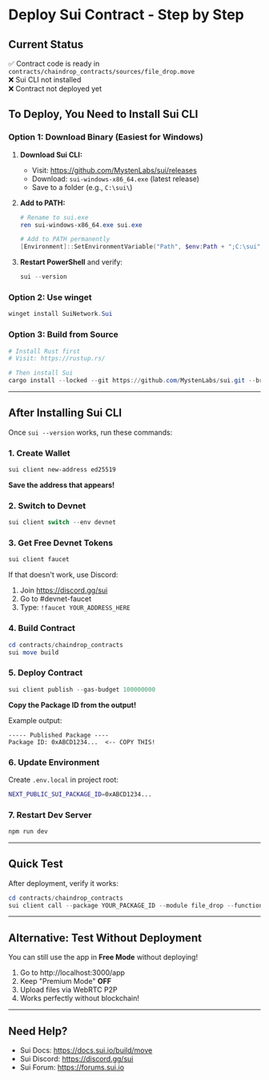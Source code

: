 # Deploy Sui Contract - Step by Step

## Current Status
✅ Contract code is ready in `contracts/chaindrop_contracts/sources/file_drop.move`  
❌ Sui CLI not installed  
❌ Contract not deployed yet

## To Deploy, You Need to Install Sui CLI

### Option 1: Download Binary (Easiest for Windows)

1. **Download Sui CLI:**
   - Visit: https://github.com/MystenLabs/sui/releases
   - Download: `sui-windows-x86_64.exe` (latest release)
   - Save to a folder (e.g., `C:\sui\`)

2. **Add to PATH:**
   ```powershell
   # Rename to sui.exe
   ren sui-windows-x86_64.exe sui.exe
   
   # Add to PATH permanently
   [Environment]::SetEnvironmentVariable("Path", $env:Path + ";C:\sui", "User")
   ```

3. **Restart PowerShell** and verify:
   ```powershell
   sui --version
   ```

### Option 2: Use winget

```powershell
winget install SuiNetwork.Sui
```

### Option 3: Build from Source

```powershell
# Install Rust first
# Visit: https://rustup.rs/

# Then install Sui
cargo install --locked --git https://github.com/MystenLabs/sui.git --branch devnet sui
```

---

## After Installing Sui CLI

Once `sui --version` works, run these commands:

### 1. Create Wallet

```powershell
sui client new-address ed25519
```

**Save the address that appears!**

### 2. Switch to Devnet

```powershell
sui client switch --env devnet
```

### 3. Get Free Devnet Tokens

```powershell
sui client faucet
```

If that doesn't work, use Discord:
1. Join https://discord.gg/sui
2. Go to #devnet-faucet
3. Type: `!faucet YOUR_ADDRESS_HERE`

### 4. Build Contract

```powershell
cd contracts/chaindrop_contracts
sui move build
```

### 5. Deploy Contract

```powershell
sui client publish --gas-budget 100000000
```

**Copy the Package ID from the output!**

Example output:
```
----- Published Package ----
Package ID: 0xABCD1234...  <-- COPY THIS!
```

### 6. Update Environment

Create `.env.local` in project root:

```bash
NEXT_PUBLIC_SUI_PACKAGE_ID=0xABCD1234...
```

### 7. Restart Dev Server

```powershell
npm run dev
```

---

## Quick Test

After deployment, verify it works:

```powershell
cd contracts/chaindrop_contracts
sui client call --package YOUR_PACKAGE_ID --module file_drop --function create_drop --args "QmTest" "[]" "[]" "[]" "0x6" --gas-budget 10000000
```

---

## Alternative: Test Without Deployment

You can still use the app in **Free Mode** without deploying!

1. Go to http://localhost:3000/app
2. Keep "Premium Mode" **OFF**
3. Upload files via WebRTC P2P
4. Works perfectly without blockchain!

---

## Need Help?

- Sui Docs: https://docs.sui.io/build/move
- Sui Discord: https://discord.gg/sui
- Sui Forum: https://forums.sui.io

